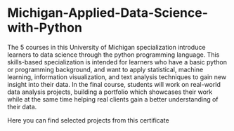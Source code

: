 # Michigan-Applied-Data-Science-with-Python
The 5 courses in this University of Michigan specialization
introduce learners to data science through the python
programming language. This skills-based specialization is
intended for learners who have a basic python or programming
background, and want to apply statistical, machine learning,
information visualization, and text analysis techniques to gain new
insight into their data. In the final course, students will work on
real-world data analysis projects, building a portfolio which
showcases their work while at the same time helping real clients
gain a better understanding of their data.

Here you can find selected projects from this certificate
